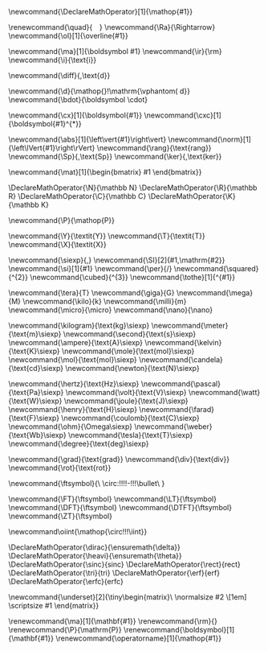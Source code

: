 

\newcommand{\DeclareMathOperator}[1]{\mathop{#1}}

<!-- Basics -->
\renewcommand{\quad}{&emsp;} <!--    -->
\newcommand{\Ra}{\Rightarrow}
\newcommand{\ol}[1]{\overline{#1}}


\newcommand{\ma}[1]{\boldsymbol #1}
\newcommand{\ir}{\rm}
\newcommand{\i}{\text{i}}



<!-- \newcommand{\diff}{\mathop{}\!\mathrm{\vphantom( d}} -->
\newcommand{\diff}{\,\text{d}}


\newcommand{\d}{\mathop{}\!\mathrm{\vphantom( d}}
\newcommand{\bdot}{\boldsymbol \cdot}

\newcommand{\cx}[1]{\boldsymbol{#1}}
\newcommand{\cxc}[1]{\boldsymbol{#1}^{*}}


\newcommand{\abs}[1]{\left\vert{#1}\right\vert}
\newcommand{\norm}[1]{\left\lVert{#1}\right\rVert}
\newcommand{\rang}{\text{rang}}
\newcommand{\Sp}{\,\text{Sp}}
\newcommand{\ker}{\,\text{ker}}

\newcommand{\mat}[1]{\begin{bmatrix} #1 \end{bmatrix}}

\DeclareMathOperator{\N}{\mathbb N}
\DeclareMathOperator{\R}{\mathbb R}
\DeclareMathOperator{\C}{\mathbb C}
\DeclareMathOperator{\K}{\mathbb K}



\newcommand{\P}{\mathop{P}}

\newcommand{\Y}{\textit{Y}}
\newcommand{\T}{\textit{T}}
\newcommand{\X}{\textit{X}}


<!-- SI Units -->
<!--=============================================================== -->
\newcommand{\siexp}{\,}
\newcommand{\SI}[2]{#1\,\mathrm{#2}}
\newcommand{\si}[1]{#1}
\newcommand{\per}{/}
\newcommand{\squared}{^{2}}
\newcommand{\cubed}{^{3}}
\newcommand{\tothe}[1]{^{#1}}

\newcommand{\tera}{T}
\newcommand{\giga}{G}
\newcommand{\mega}{M}
\newcommand{\kilo}{k}
\newcommand{\milli}{m}
\newcommand{\micro}{\micro}
\newcommand{\nano}{\nano}

\newcommand{\kilogram}{\text{kg}\siexp}
\newcommand{\meter}{\text{m}\siexp}
\newcommand{\second}{\text{s}\siexp}
\newcommand{\ampere}{\text{A}\siexp}
\newcommand{\kelvin}{\text{K}\siexp}
\newcommand{\mole}{\text{mol}\siexp}
\newcommand{\mol}{\text{mol}\siexp}
\newcommand{\candela}{\text{cd}\siexp}
\newcommand{\newton}{\text{N}\siexp}

\newcommand{\hertz}{\text{Hz}\siexp}
\newcommand{\pascal}{\text{Pa}\siexp}
\newcommand{\volt}{\text{V}\siexp}
\newcommand{\watt}{\text{W}\siexp}
\newcommand{\joule}{\text{J}\siexp}
\newcommand{\henry}{\text{H}\siexp}
\newcommand{\farad}{\text{F}\siexp}
\newcommand{\coulomb}{\text{C}\siexp}
\newcommand{\ohm}{\Omega\siexp}
\newcommand{\weber}{\text{Wb}\siexp}
\newcommand{\tesla}{\text{T}\siexp}
\newcommand{\degree}{\text{deg}\siexp}






\newcommand{\grad}{\text{grad}}
\newcommand{\div}{\text{div}}
\newcommand{\rot}{\text{rot}}


\newcommand{\ftsymbol}{\ \circ\:\!\!\!\!-\!\!\!\bullet\ }

\newcommand{\FT}{\ftsymbol}
\newcommand{\LT}{\ftsymbol}
\newcommand{\DFT}{\ftsymbol}
\newcommand{\DTFT}{\ftsymbol}
\newcommand{\ZT}{\ftsymbol}


\newcommand\oiint{\mathop{\circ\!\!\!\iint}}

\DeclareMathOperator{\dirac}{\ensuremath{\delta}}
\DeclareMathOperator{\heavi}{\ensuremath{\theta}}
\DeclareMathOperator{\sinc}{sinc}
\DeclareMathOperator{\rect}{rect}
\DeclareMathOperator{\tri}{tri}
\DeclareMathOperator{\erf}{erf}
\DeclareMathOperator{\erfc}{erfc}



<!-- KaTeX Tweaks -->

\newcommand{\underset}[2]{\tiny\begin{matrix}\\ \normalsize #2 \\[1em] \scriptsize #1 \end{matrix}}

\renewcommand{\ma}[1]{\mathbf{#1}}
\renewcommand{\rm}{}
\renewcommand{\P}{\mathrm{P}}
\renewcommand{\boldsymbol}[1]{\mathbf{#1}}
\renewcommand{\operatorname}[1]{\mathop{#1}}

